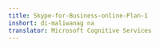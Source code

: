 ```yaml
---
title: Skype-for-Business-online-Plan-1
inshort: di-maliwanag na
translator: Microsoft Cognitive Services
---
```




